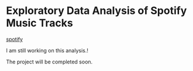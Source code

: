# Exploratory Data Analysis of Spotify Music Tracks

[spotify](https://github.com/ergyunhasan/Spotify_Analysis/assets/121507597/fe4d4e72-ed4c-4e25-b1a0-ab56b085fa26)

I am still working on this analysis.!

The project will be completed soon.

